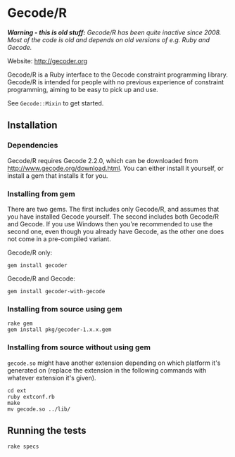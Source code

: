Gecode/R
========

_**Warning - this is old stuff:** Gecode/R has been quite inactive since 2008.
Most of the code is old and depends on old versions of e.g. Ruby and Gecode._

Website: http://gecoder.org

Gecode/R is a Ruby interface to the Gecode constraint programming library.
Gecode/R is intended for people with no previous experience of constraint
programming, aiming to be easy to pick up and use.

See `Gecode::Mixin` to get started.

Installation
------------

### Dependencies

Gecode/R requires Gecode 2.2.0, which can be downloaded from
http://www.gecode.org/download.html. You can either install it yourself, or
install a gem that installs it for you.

### Installing from gem

There are two gems. The first includes only Gecode/R, and assumes that you have
installed Gecode yourself. The second includes both Gecode/R and Gecode. If you
use Windows then you're recommended to use the second one, even though you
already have Gecode, as the other one does not come in a pre-compiled variant.

Gecode/R only:

    gem install gecoder

Gecode/R and Gecode:

    gem install gecoder-with-gecode

### Installing from source using gem

    rake gem
    gem install pkg/gecoder-1.x.x.gem

### Installing from source without using gem

`gecode.so` might have another extension depending on which platform it's
generated on (replace the extension in the following commands with whatever
extension it's given).

    cd ext
    ruby extconf.rb
    make
    mv gecode.so ../lib/

Running the tests
-----------------

    rake specs

